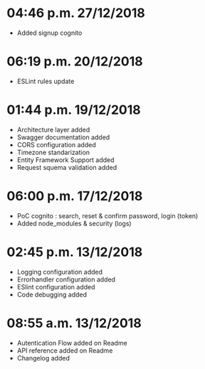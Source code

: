# 04:46 p.m. 27/12/2018
- Added signup cognito

# 06:19 p.m. 20/12/2018
- ESLint rules update

# 01:44 p.m. 19/12/2018
- Architecture layer added
- Swagger documentation added
- CORS configuration added
- Timezone standarization
- Entity Framework Support added
- Request squema validation added

# 06:00 p.m. 17/12/2018
- PoC cognito : search, reset & confirm password, login (token)
- Added node_modules & security (logs)

# 02:45 p.m. 13/12/2018
- Logging configuration added
- Errorhandler configuration added
- ESlint configuration added
- Code debugging added

# 08:55 a.m. 13/12/2018
- Autentication Flow added on Readme
- API reference added on Readme
- Changelog added

